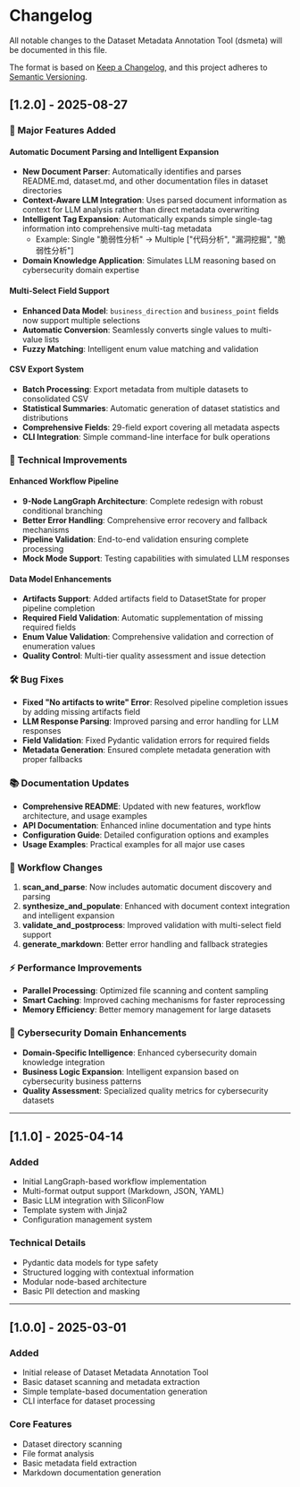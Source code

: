 # Changelog

All notable changes to the Dataset Metadata Annotation Tool (dsmeta) will be documented in this file.

The format is based on [Keep a Changelog](https://keepachangelog.com/en/1.0.0/), and this project adheres to [Semantic Versioning](https://semver.org/spec/v2.0.0.html).

## [1.2.0] - 2025-08-27

### 🚀 Major Features Added

#### Automatic Document Parsing and Intelligent Expansion
- **New Document Parser**: Automatically identifies and parses README.md, dataset.md, and other documentation files in dataset directories
- **Context-Aware LLM Integration**: Uses parsed document information as context for LLM analysis rather than direct metadata overwriting
- **Intelligent Tag Expansion**: Automatically expands simple single-tag information into comprehensive multi-tag metadata
  - Example: Single "脆弱性分析" → Multiple ["代码分析", "漏洞挖掘", "脆弱性分析"]
- **Domain Knowledge Application**: Simulates LLM reasoning based on cybersecurity domain expertise

#### Multi-Select Field Support
- **Enhanced Data Model**: `business_direction` and `business_point` fields now support multiple selections
- **Automatic Conversion**: Seamlessly converts single values to multi-value lists
- **Fuzzy Matching**: Intelligent enum value matching and validation

#### CSV Export System  
- **Batch Processing**: Export metadata from multiple datasets to consolidated CSV
- **Statistical Summaries**: Automatic generation of dataset statistics and distributions
- **Comprehensive Fields**: 29-field export covering all metadata aspects
- **CLI Integration**: Simple command-line interface for bulk operations

### 🔧 Technical Improvements

#### Enhanced Workflow Pipeline
- **9-Node LangGraph Architecture**: Complete redesign with robust conditional branching
- **Better Error Handling**: Comprehensive error recovery and fallback mechanisms
- **Pipeline Validation**: End-to-end validation ensuring complete processing
- **Mock Mode Support**: Testing capabilities with simulated LLM responses

#### Data Model Enhancements
- **Artifacts Support**: Added artifacts field to DatasetState for proper pipeline completion
- **Required Field Validation**: Automatic supplementation of missing required fields
- **Enum Value Validation**: Comprehensive validation and correction of enumeration values
- **Quality Control**: Multi-tier quality assessment and issue detection

### 🛠️ Bug Fixes
- **Fixed "No artifacts to write" Error**: Resolved pipeline completion issues by adding missing artifacts field
- **LLM Response Parsing**: Improved parsing and error handling for LLM responses
- **Field Validation**: Fixed Pydantic validation errors for required fields
- **Metadata Generation**: Ensured complete metadata generation with proper fallbacks

### 📚 Documentation Updates
- **Comprehensive README**: Updated with new features, workflow architecture, and usage examples
- **API Documentation**: Enhanced inline documentation and type hints
- **Configuration Guide**: Detailed configuration options and examples
- **Usage Examples**: Practical examples for all major use cases

### 🔄 Workflow Changes
1. **scan_and_parse**: Now includes automatic document discovery and parsing
2. **synthesize_and_populate**: Enhanced with document context integration and intelligent expansion
3. **validate_and_postprocess**: Improved validation with multi-select field support
4. **generate_markdown**: Better error handling and fallback strategies

### ⚡ Performance Improvements
- **Parallel Processing**: Optimized file scanning and content sampling
- **Smart Caching**: Improved caching mechanisms for faster reprocessing
- **Memory Efficiency**: Better memory management for large datasets

### 🎯 Cybersecurity Domain Enhancements
- **Domain-Specific Intelligence**: Enhanced cybersecurity domain knowledge integration
- **Business Logic Expansion**: Intelligent expansion based on cybersecurity business patterns
- **Quality Assessment**: Specialized quality metrics for cybersecurity datasets

---

## [1.1.0] - 2025-04-14

### Added
- Initial LangGraph-based workflow implementation
- Multi-format output support (Markdown, JSON, YAML)
- Basic LLM integration with SiliconFlow
- Template system with Jinja2
- Configuration management system

### Technical Details
- Pydantic data models for type safety
- Structured logging with contextual information
- Modular node-based architecture
- Basic PII detection and masking

---

## [1.0.0] - 2025-03-01

### Added
- Initial release of Dataset Metadata Annotation Tool
- Basic dataset scanning and metadata extraction
- Simple template-based documentation generation
- CLI interface for dataset processing

### Core Features
- Dataset directory scanning
- File format analysis
- Basic metadata field extraction
- Markdown documentation generation